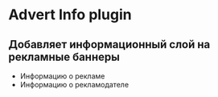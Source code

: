 # Advert Info plugin

## Добавляет информационный слой на рекламные баннеры 
* Информацию о рекламе
* Информацию о рекламодателе